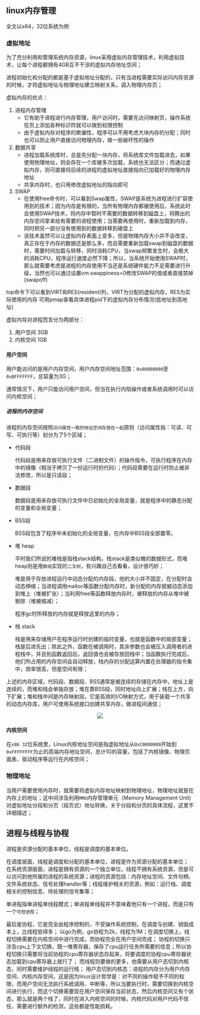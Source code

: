 ## linux内存管理

全文以x64，32位系统为例

### 虚拟地址

为了充分利用和管理系统内存资源，linux采用虚拟内存管理技术，利用虚拟技术，让每个进程都拥有4GB互不干涉的虚拟内存地址空间；

进程初始化和分配的都是基于虚拟地址分配的，只有当进程需要实际访问内存资源的时候，才将虚拟地址与物理地址建立映射关系，调入物理内存页；

虚拟内存的优点：
1. 进程内存管理
    + 它有助于进程进行内存管理，用户访问时，需要先访问映射页，操作系统在页上添加各种标识符就可以做到权限控制
    + 由于虚拟内存对程序的欺骗性，程序可以不用考虑大块内存的分配；同时也可以防止用户直接访问物理内存，做一些破坏性的操作
2. 数据共享
    + 进程加载系统库时，总是先分配一块内存，将系统库文件加载进去，如果使用物理地址，则会存在一个库被多次加载，系统也无法区分；而通过虚拟内存，则可直接将后续的进程的虚拟地址直接指向已加载好的物理内存地址
    + 共享内存时，也只用修改虚拟地址的指向即可
3. SWAP
    + 在使用free命令时，可以看到Swap属性，SWAP是系统为进程进行扩容使用到的技术；因为内存是有限的，当所有物理内存都被使用后，系统此时会使用SWAP技术，将内存中暂时不需要的数据转移到磁盘上，将腾出的内存空间拿来给有需要的进程使用；当需要再使用时，重新加载到内存，同时把另一部分没有使用到的数据转移到硬盘上
    + 该技术虽然可以让虚拟内存表面上变多，但是物理内存大小并不会改变，真正存在于内存的数据还是那么多，而且需要重新加载swap到磁盘的数据时，需要时间加载与转移，同时消耗CPU，当swap频繁发生时，会极大的消耗CPU，程序运行速度必然下降；所以，当系统开始使用SWAP时，那么就需要考虑是进程的内存使用不当还是系统硬件能力不足需要进行升级，当然也可以通过设置vm.swappiness=0修改SWAP的值或者直接禁掉(swapoff)

top命令下可以看到VIRT和RES(resident)列，VIRT为分配的虚拟内存，RES为实际使用的内存
可用pmap查看具体进程pid下的虚拟内存分布情况(低地址到高地址)

虚拟内存对进程而言分为两部分：
1. 用户空间 3GB
2. 内核空间 1GB

#### 用户空间
    
用户能访问的是用户内存空间，用户内存空间地址范围：`0x00000000`至`0xBFFFFFFF`，总容量为3G；

通常情况下，用户只能访问用户空间，但当在执行内陷操作或者系统调用时可以访问内核空间；

##### 进程的内存空间

进程的内存空间按照`访问属性一致的地址空间存放在一起`原则（访问属性指：可读、可写、可执行等）划分为了5个区域；

+ 代码段

    代码段是用来存放可执行文件（二进制文件）的操作指令，可执行程序在内存中的镜像（相当于拷贝了一份运行时的代码）；代码段需要在运行时防止被非法修改，所以是只读段；

+ 数据段

    数据段是用来存放可执行文件中已初始化的全局变量，就是程序中的静态分配的变量和全局变量；

+ BSS段

    BSS段包含了程序中未初始化的全局变量，在内存中BSS段全部置零。

+ 堆 heap

    平时我们所说的堆栈是指栈stack结构，栈stack是类似桶的数据形式，而堆heap则是用`数组`实现的`二叉树`，有兴趣自己去看看，设计很巧妙；
    
    堆是用于存放进程运行中动态分配的内存段，他的大小并不固定，在分配时会动态伸缩；当进程调用malloc等函数分配内存时，新分配的内存就被动态添加到堆上（堆被扩张）；当利用free等函数释放内存时，被释放的内存从堆中被剔除（堆被缩减）；
    
    程序gc时所释放的内存就是释放这里的内存；

+ 栈 stack

    栈是用来存储用户在程序运行时创建的临时变量，也就是函数中的局部变量；栈是后进先出；除此之外，函数在被调用时，其余参数也会被压入调用者的进程栈中，并且到函数返回后，返回值也会被存放回栈中；当函数执行完成后，他们所占用的内存空间会自动释放，栈内存的分配运算内置在处理器的指令集中，效率很高，但是空间有限；

上述的内存区域，代码段、数据段、BSS通常是被连续的存储在内存中，地址上是连续的，而堆和栈会单独存放；堆在靠BSS段，同时地址向上扩展；栈在上方，向下扩展；堆和栈中间是内存映射段，它是高效的I/O映射方式，用于装载一个共享的动态内存库，用户可使用系统接口创建共享内存，做进程间通信；

<div align="center">
    <img src="_media/memstruct.svg">
</div>

#### 内核空间

在`x86 32`位系统里，Linux内核地址空间是指虚拟地址从`0xC0000000`开始到`0xFFFFFFFF`为止的高端内存地址空间，总计1G的容量，包括了内核镜像、物理页面表、驱动程序等运行在内核空间；

### 物理地址

当用户需要使用内存时，就需要将虚拟内存地址映射到物理地址，物理地址就是在内存上的地址；这中间涉及利用`MMU`内存管理单元（Memory Management Unit) 对虚拟地址分段和分页（段页式）地址转换，关于分段和分页的具体流程，这里不详细描述；

## 进程与线程与协程

进程是资源分配的基本单位，线程是调度的基本单位。

在调度层面，线程是调度和分配的基本单位，进程是作为资源分配的基本单位；
在系统资源层面，进程是拥有资源的一个独立单位，线程不拥有系统资源，但是可以访问到他所属的进程的系统资源；进程的资源包括：内存地址空间、文件句柄、文件系统状态、信号处理handler等；线程维护相关的资源，例如：运行栈、调度相关的控制信息、待处理的信号集等；

单进程指单进程单线程模式；单进程单线程并不意味着他只有一个进程，而是只有一个`可控进程`；

最后是协程，它是完全由程序控制的，不受操作系统控制，在调度与创建、销毁成本上，比线程低得多；
以go为例，go协程为2k，线程为1M；在调度切换上，线程切换需要在内核空间中进行完成，而协程完全在用户空间完成；
协程的切换只涉及cpu上下文切换，既一堆寄存器，保存了cpu运行任务所需要的信息；所以协程切换只需要将当前协程的cpu寄存器状态存起来，将要调度的协程cpu寄存器状态加载到cpu寄存器上就行了；
而线程则要做的更多，他需要从用户态切到内核态，同时需要维护线程的运行栈；
用户态切到内核态：进程的内存分为用户内存空间、内核内存空间，这是因为linux设计哲学是：对不同的操作赋予不同的权限，而用户空间无法执行系统调用、中断等，所以当要执行时，需要切换到内核空间进行执行，而这个切换需要现在用户空间保存当前状态，然后内核空间又有个状态，那么就是两个栈了，同时在进入内核空间的时候，内核代码对用户代码不信任，需要进行额外的检测，这些都是性能损耗。